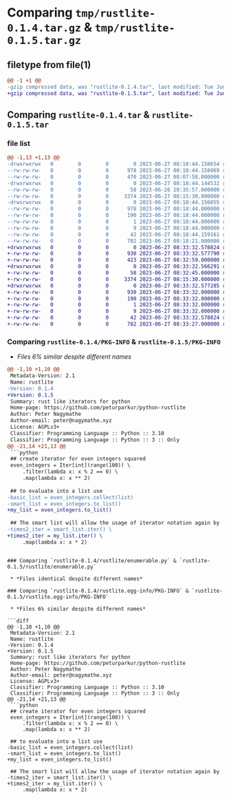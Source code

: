 # Comparing `tmp/rustlite-0.1.4.tar.gz` & `tmp/rustlite-0.1.5.tar.gz`

## filetype from file(1)

```diff
@@ -1 +1 @@
-gzip compressed data, was "rustlite-0.1.4.tar", last modified: Tue Jun 27 08:18:44 2023, max compression
+gzip compressed data, was "rustlite-0.1.5.tar", last modified: Tue Jun 27 08:33:32 2023, max compression
```

## Comparing `rustlite-0.1.4.tar` & `rustlite-0.1.5.tar`

### file list

```diff
@@ -1,13 +1,13 @@
-drwxrwxrwx   0        0        0        0 2023-06-27 08:18:44.158654 rustlite-0.1.4/
--rw-rw-rw-   0        0        0      978 2023-06-27 08:18:44.158069 rustlite-0.1.4/PKG-INFO
--rw-rw-rw-   0        0        0      470 2023-06-27 08:07:58.000000 rustlite-0.1.4/README.md
-drwxrwxrwx   0        0        0        0 2023-06-27 08:18:44.144532 rustlite-0.1.4/rustlite/
--rw-rw-rw-   0        0        0       58 2023-06-26 20:35:57.000000 rustlite-0.1.4/rustlite/__init__.py
--rw-rw-rw-   0        0        0     3374 2023-06-27 08:15:30.000000 rustlite-0.1.4/rustlite/enumerable.py
-drwxrwxrwx   0        0        0        0 2023-06-27 08:18:44.156055 rustlite-0.1.4/rustlite.egg-info/
--rw-rw-rw-   0        0        0      978 2023-06-27 08:18:44.000000 rustlite-0.1.4/rustlite.egg-info/PKG-INFO
--rw-rw-rw-   0        0        0      190 2023-06-27 08:18:44.000000 rustlite-0.1.4/rustlite.egg-info/SOURCES.txt
--rw-rw-rw-   0        0        0        1 2023-06-27 08:18:44.000000 rustlite-0.1.4/rustlite.egg-info/dependency_links.txt
--rw-rw-rw-   0        0        0        9 2023-06-27 08:18:44.000000 rustlite-0.1.4/rustlite.egg-info/top_level.txt
--rw-rw-rw-   0        0        0       42 2023-06-27 08:18:44.159161 rustlite-0.1.4/setup.cfg
--rw-rw-rw-   0        0        0      782 2023-06-27 08:18:21.000000 rustlite-0.1.4/setup.py
+drwxrwxrwx   0        0        0        0 2023-06-27 08:33:32.578824 rustlite-0.1.5/
+-rw-rw-rw-   0        0        0      930 2023-06-27 08:33:32.577790 rustlite-0.1.5/PKG-INFO
+-rw-rw-rw-   0        0        0      423 2023-06-27 08:32:59.000000 rustlite-0.1.5/README.md
+drwxrwxrwx   0        0        0        0 2023-06-27 08:33:32.566291 rustlite-0.1.5/rustlite/
+-rw-rw-rw-   0        0        0       58 2023-06-27 08:32:45.000000 rustlite-0.1.5/rustlite/__init__.py
+-rw-rw-rw-   0        0        0     3374 2023-06-27 08:15:30.000000 rustlite-0.1.5/rustlite/enumerable.py
+drwxrwxrwx   0        0        0        0 2023-06-27 08:33:32.577285 rustlite-0.1.5/rustlite.egg-info/
+-rw-rw-rw-   0        0        0      930 2023-06-27 08:33:32.000000 rustlite-0.1.5/rustlite.egg-info/PKG-INFO
+-rw-rw-rw-   0        0        0      190 2023-06-27 08:33:32.000000 rustlite-0.1.5/rustlite.egg-info/SOURCES.txt
+-rw-rw-rw-   0        0        0        1 2023-06-27 08:33:32.000000 rustlite-0.1.5/rustlite.egg-info/dependency_links.txt
+-rw-rw-rw-   0        0        0        9 2023-06-27 08:33:32.000000 rustlite-0.1.5/rustlite.egg-info/top_level.txt
+-rw-rw-rw-   0        0        0       42 2023-06-27 08:33:32.578824 rustlite-0.1.5/setup.cfg
+-rw-rw-rw-   0        0        0      782 2023-06-27 08:33:27.000000 rustlite-0.1.5/setup.py
```

### Comparing `rustlite-0.1.4/PKG-INFO` & `rustlite-0.1.5/PKG-INFO`

 * *Files 6% similar despite different names*

```diff
@@ -1,10 +1,10 @@
 Metadata-Version: 2.1
 Name: rustlite
-Version: 0.1.4
+Version: 0.1.5
 Summary: rust like iterators for python
 Home-page: https://github.com/peturparkur/python-rustlite
 Author: Peter Nagymathe
 Author-email: peter@nagymathe.xyz
 License: AGPLv3+
 Classifier: Programming Language :: Python :: 3.10
 Classifier: Programming Language :: Python :: 3 :: Only
@@ -21,14 +21,13 @@
 ```python
 ## create iterator for even integers squared
 even_integers = Iter[int](range(100)) \
     .filter(lambda x: x % 2 == 0) \
     .map(lambda x: x ** 2)
 
 ## to evaluate into a list use
-basic_list = even_integers.collect(list)
-smart_list = even_integers.to_list()
+my_list = even_integers.to_list()
 
 ## The smart list will allow the usage of iterator notation again by
-times2_iter = smart_list.iter() \
+times2_iter = my_list.iter() \
     .map(lambda x: x * 2)
 ```
```

### Comparing `rustlite-0.1.4/rustlite/enumerable.py` & `rustlite-0.1.5/rustlite/enumerable.py`

 * *Files identical despite different names*

### Comparing `rustlite-0.1.4/rustlite.egg-info/PKG-INFO` & `rustlite-0.1.5/rustlite.egg-info/PKG-INFO`

 * *Files 6% similar despite different names*

```diff
@@ -1,10 +1,10 @@
 Metadata-Version: 2.1
 Name: rustlite
-Version: 0.1.4
+Version: 0.1.5
 Summary: rust like iterators for python
 Home-page: https://github.com/peturparkur/python-rustlite
 Author: Peter Nagymathe
 Author-email: peter@nagymathe.xyz
 License: AGPLv3+
 Classifier: Programming Language :: Python :: 3.10
 Classifier: Programming Language :: Python :: 3 :: Only
@@ -21,14 +21,13 @@
 ```python
 ## create iterator for even integers squared
 even_integers = Iter[int](range(100)) \
     .filter(lambda x: x % 2 == 0) \
     .map(lambda x: x ** 2)
 
 ## to evaluate into a list use
-basic_list = even_integers.collect(list)
-smart_list = even_integers.to_list()
+my_list = even_integers.to_list()
 
 ## The smart list will allow the usage of iterator notation again by
-times2_iter = smart_list.iter() \
+times2_iter = my_list.iter() \
     .map(lambda x: x * 2)
 ```
```

